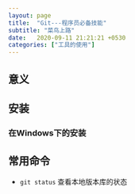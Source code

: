 ```yaml
---
layout: page
title:  "Git---程序员必备技能"
subtitle: "菜鸟上路"
date:   2020-09-11 21:21:21 +0530
categories: ["工具的使用"]
---
```


## 意义

## 安装

### 在Windows下的安装

## 常用命令
- `git status` 查看本地版本库的状态